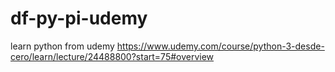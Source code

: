 # df-py-pi-udemy
learn python from udemy https://www.udemy.com/course/python-3-desde-cero/learn/lecture/24488800?start=75#overview
